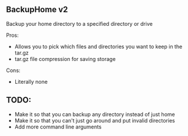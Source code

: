 BackupHome v2
-------------
Backup your home directory to a specified directory or drive

Pros:
+ Allows you to pick which files and directories you want to keep in the tar.gz
+ tar.gz file compression for saving storage

Cons:
- Literally none

TODO:
-----
- Make it so that you can backup any directory instead of just home
- Make it so that you can't just go around and put invalid directories
- Add more command line arguments
